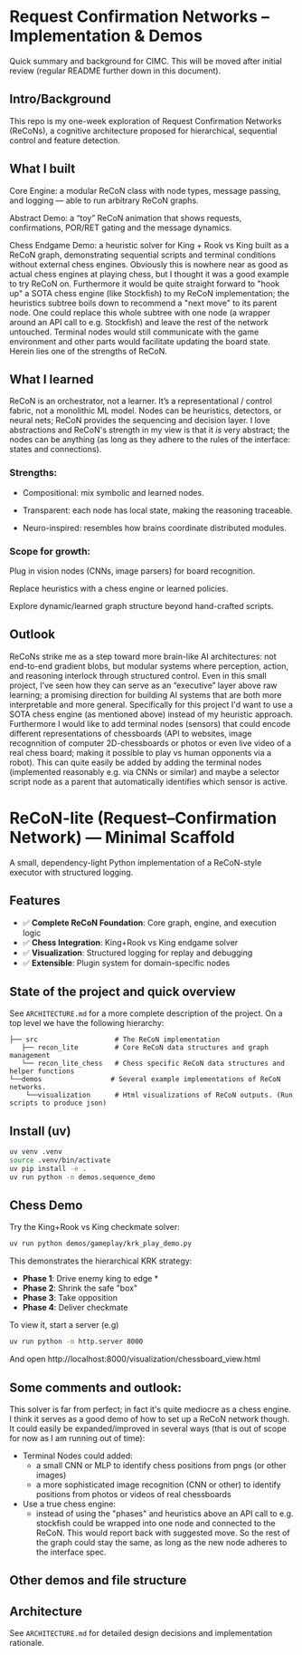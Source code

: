# Request Confirmation Networks – Implementation & Demos

Quick summary and background for CIMC. This will be moved after initial review (regular README further
down in this document).

## Intro/Background
This repo is my one-week exploration of Request Confirmation Networks (ReCoNs), a cognitive architecture proposed for hierarchical, sequential control and feature detection.

## What I built

Core Engine: a modular ReCoN class with node types, message passing, and logging — able to run arbitrary ReCoN graphs.

Abstract Demo: a “toy” ReCoN animation that shows requests, confirmations, POR/RET gating and the message dynamics.

Chess Endgame Demo: a heuristic solver for King + Rook vs King built as a ReCoN graph, demonstrating sequential scripts and terminal conditions without external chess engines. Obviously this is nowhere near as good as actual chess engines 
at playing chess, but I thought it was a good example to try ReCoN on. Furthermore it would be quite straight forward to "hook up" a SOTA chess engine (like Stockfish) to my ReCoN implementation; the heuristics subtree boils down to recommend a "next move" to its parent node. One could replace this whole subtree with one node (a wrapper around an API call to e.g. Stockfish) and leave the rest of the network untouched. Terminal nodes would still communicate with the game environment and other parts would facilitate updating the board state. Herein lies one of the strengths of ReCoN. 

## What I learned

ReCoN is an orchestrator, not a learner. It’s a representational / control fabric, not a monolithic ML model. Nodes can be heuristics, detectors, or neural nets; ReCoN provides the sequencing and decision layer. I love abstractions and ReCoN's strength in my view is that it *is* very abstract; the nodes can be anything (as long as they adhere to the rules of the interface: states and connections).

### Strengths:

- Compositional:  mix symbolic and learned nodes.

- Transparent:  each node has local state, making the reasoning traceable.

- Neuro-inspired: resembles how brains coordinate distributed modules.

### Scope for growth:

Plug in vision nodes (CNNs, image parsers) for board recognition.

Replace heuristics with a chess engine or learned policies.

Explore dynamic/learned graph structure beyond hand-crafted scripts.

## Outlook

ReCoNs strike me as a step toward more brain-like AI architectures: not end-to-end gradient blobs, but modular systems where perception, action, and reasoning interlock through structured control. Even in this small project, I’ve seen how they can serve as an “executive” layer above raw learning; a promising direction for building AI systems that are both more interpretable and more general.
Specifically for this project I'd want to use a SOTA chess engine (as mentioned above) instead of my heuristic approach. Furthermore I would like to add terminal nodes (sensors) that could encode different representations of chessboards (API to websites, image recognnition of computer 2D-chessboards or photos or even live video of a real chess board; making it possible to play vs human opponents via a robot). This can quite easily be added by adding the terminal nodes (implemented reasonably e.g. via CNNs or similar) and maybe a selector script node as a parent that automatically identifies which sensor is active. 





# ReCoN-lite (Request–Confirmation Network) — Minimal Scaffold

A small, dependency-light Python implementation of a ReCoN-style executor with structured logging.

## Features

- ✅ **Complete ReCoN Foundation**: Core graph, engine, and execution logic
- ✅ **Chess Integration**: King+Rook vs King endgame solver
- ✅ **Visualization**: Structured logging for replay and debugging
- ✅ **Extensible**: Plugin system for domain-specific nodes


## State of the project and quick overview
See `ARCHITECTURE.md` for a more complete description of the project. 
On a top level we have the following hierarchy: 

```
├── src                   # The ReCoN implementation
   ├── recon_lite         # Core ReCoN data structures and graph management
   └── recon_lite_chess   # Chess specific ReCoN data structures and helper functions
└──demos                 # Several example implementations of ReCoN networks. 
    └──visualization      # Html visualizations of ReCoN outputs. (Run scripts to produce json)

```

## Install (uv)
```bash
uv venv .venv
source .venv/bin/activate
uv pip install -e .
uv run python -m demos.sequence_demo
```

## Chess Demo

Try the King+Rook vs King checkmate solver:

```bash
uv run python demos/gameplay/krk_play_demo.py
```

This demonstrates the hierarchical KRK strategy:
- **Phase 1**: Drive enemy king to edge \*
- **Phase 2**: Shrink the safe "box"
- **Phase 3**: Take opposition
- **Phase 4**: Deliver checkmate

To view it, start a server (e.g)

```bash
uv run python -m http.server 8000
```

And open http://localhost:8000/visualization/chessboard_view.html

## Some comments and outlook:

This solver is far from perfect; in fact it's quite mediocre as a chess engine. I think it serves as a good demo of how 
to set up a ReCoN network though. It could easily be expanded/improved in several ways (that is out of scope for now as I am running out of time):
- Terminal Nodes could added:
    - a small CNN or MLP to identify chess positions from pngs (or other images)
    - a more sophisticated image recognition (CNN or other) to identify positions from photos or videos of real chessboards
- Use a true chess engine:
    - instead of using the "phases" and heuristics above an API call to e.g. stockfish could be wrapped into one node and connected to the ReCoN. This would report back with suggested move. So the rest of the graph could stay the same, as long as the new node adheres to the interface spec. 

## Other demos and file structure

## Architecture

See `ARCHITECTURE.md` for detailed design decisions and implementation rationale.
